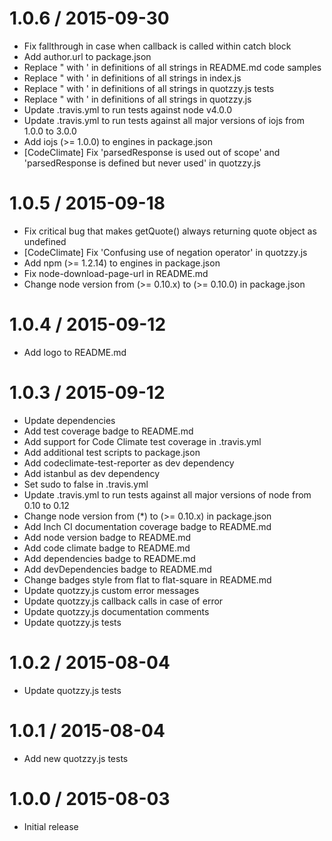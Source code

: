 1.0.6 / 2015-09-30
==================

* Fix fallthrough in case when callback is called within catch block
* Add author.url to package.json
* Replace " with ' in definitions of all strings in README.md code samples
* Replace " with ' in definitions of all strings in index.js
* Replace " with ' in definitions of all strings in quotzzy.js tests
* Replace " with ' in definitions of all strings in quotzzy.js
* Update .travis.yml to run tests against node v4.0.0
* Update .travis.yml to run tests against all major versions of iojs from 1.0.0 to 3.0.0
* Add iojs (>= 1.0.0) to engines in package.json
* [CodeClimate] Fix 'parsedResponse is used out of scope' and 'parsedResponse is defined but never used' in quotzzy.js

1.0.5 / 2015-09-18
==================

* Fix critical bug that makes getQuote() always returning quote object as undefined
* [CodeClimate] Fix 'Confusing use of negation operator' in quotzzy.js
* Add npm (>= 1.2.14) to engines in package.json
* Fix node-download-page-url in README.md
* Change node version from (>= 0.10.x) to (>= 0.10.0) in package.json

1.0.4 / 2015-09-12
==================

* Add logo to README.md

1.0.3 / 2015-09-12
==================

* Update dependencies
* Add test coverage badge to README.md
* Add support for Code Climate test coverage in .travis.yml
* Add additional test scripts to package.json
* Add codeclimate-test-reporter as dev dependency
* Add istanbul as dev dependency
* Set sudo to false in .travis.yml
* Update .travis.yml to run tests against all major versions of node from 0.10 to 0.12
* Change node version from (*) to (>= 0.10.x) in package.json
* Add Inch CI documentation coverage badge to README.md
* Add node version badge to README.md
* Add code climate badge to README.md
* Add dependencies badge to README.md
* Add devDependencies badge to README.md
* Change badges style from flat to flat-square in README.md
* Update quotzzy.js custom error messages
* Update quotzzy.js callback calls in case of error
* Update quotzzy.js documentation comments
* Update quotzzy.js tests

1.0.2 / 2015-08-04
==================

* Update quotzzy.js tests

1.0.1 / 2015-08-04
==================

* Add new quotzzy.js tests

1.0.0 / 2015-08-03
==================

* Initial release